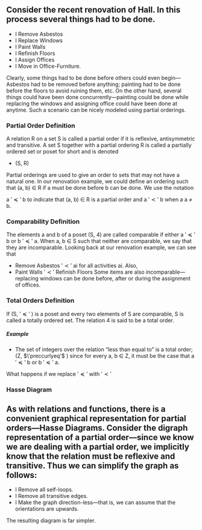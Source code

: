 
Consider the recent renovation of  Hall. In this process several things had to be done.
- 
- I Remove Asbestos
- I Replace Windows
- I Paint Walls
- I Refinish Floors
- I Assign Offices
- I Move in Office-Furniture.

Clearly, some things had to be done before others could even begin—Asbestos had to be removed before anything; painting had to be done before the floors to avoid ruining them, etc. On the other hand, several things could have been done concurrently—painting could be done while replacing the windows and assigning office could have been done at anytime. Such a scenario can be nicely modeled using partial orderings.

### Partial Order Definition

A relation R on a set S is called a partial order if it is reflexive, antisymmetric and transitive. A set S together with a partial ordering R is called a partially ordered set or poset for short and is denoted

-  (S, R)

Partial orderings are used to give an order to sets that may not have a natural one. In our renovation example, we could define an ordering such that (a, b) ∈ R if a must be done before b can be done.
We use the notation

a $'\preccurlyeq'$ b to indicate that (a, b) ∈ R is a partial order and
a $'\prec'$ b when a a $`\neq`$ b.

### Comparability Definition
The elements a and b of a poset (S, 4) are called comparable if either a $'\preccurlyeq'$ b or b $'\preccurlyeq'$ a. When a, b ∈ S such that neither are comparable, we say that they are incomparable. Looking back at our renovation example, we can see that

- Remove Asbestos $'\prec'$ ai
for all activities ai. Also, 
- Paint Walls $'\prec'$  Refinish Floors 
Some items are also incomparable—replacing windows can be done before, after or during the assignment of offices.

### Total Orders Definition

If (S, $'\preccurlyeq'$ ) is a poset and every two elements of S are comparable, S is called a totally ordered set. The relation 4 is said to be a total order.

 ##### Example

- The set of integers over the relation “less than equal to” is a total order; (Z, $\'preccurlyeq'$ ) since for every a, b ∈ Z, it must be the case that
a $'\preccurlyeq'$ b or b $'\preccurlyeq'$ a.

What happens if we replace $'\preccurlyeq'$ with $'\prec'$

### Hasse Diagram

As with relations and functions, there is a convenient graphical representation for partial orders—Hasse Diagrams. Consider the digraph representation of a partial order—since we know we are dealing with a partial order, we implicitly know that the relation must be reflexive and transitive. Thus we can simplify the graph as follows:
- 
- I Remove all self-loops.
- I Remove all transitive edges.
- I Make the graph direction-less—that is, we can assume that the orientations are upwards.

The resulting diagram is far simpler.